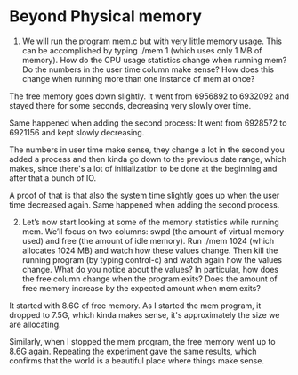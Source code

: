 # Beyond Physical memory

1. We will run the program mem.c but with very little memory
usage. This can be accomplished by typing ./mem 1 (which uses
only 1 MB of memory). How do the CPU usage statistics change
when running mem? Do the numbers in the user time column
make sense? How does this change when running more than one
instance of mem at once?

The free memory goes down slightly. It went from 6956892 to 6932092 and stayed there for some seconds, decreasing very slowly over time.

Same happened when adding the second process: It went from 6928572 to 6921156 and kept slowly decreasing.

The numbers in user time make sense, they change a lot in the second you added a process and then kinda go down to the previous date range, which makes, since there's a lot of initialization to be done at the beginning and after that a bunch of IO.

A proof of that is that also the system time slightly goes up when the user time decreased again. Same happened when adding the second process.

2. Let’s now start looking at some of the memory statistics while running mem. We’ll focus on two columns: swpd (the amount of virtual memory used) and free (the amount of idle memory). Run ./mem 1024 (which allocates 1024 MB) and watch how these values change. Then kill the running program (by typing control-c) and watch again how the values change. What do you notice about the values? In particular, how does the free column change when the program exits? Does the amount of free memory increase by the expected amount when mem exits?

It started with 8.6G of free memory. As I started the mem program, it dropped to 7.5G, which kinda makes sense, it's approximately the size we are allocating.

Similarly, when I stopped the mem program, the free memory went up to 8.6G again. Repeating the experiment gave the same results, which confirms that the world is a beautiful place where things make sense.

